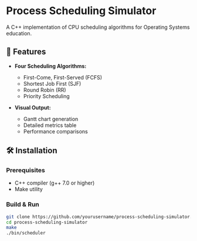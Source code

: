 # Process Scheduling Simulator

A C++ implementation of CPU scheduling algorithms for Operating Systems education.

## 🎯 Features

- **Four Scheduling Algorithms:**
  - First-Come, First-Served (FCFS)
  - Shortest Job First (SJF)
  - Round Robin (RR)
  - Priority Scheduling

- **Visual Output:**
  - Gantt chart generation
  - Detailed metrics table
  - Performance comparisons

## 🛠️ Installation

### Prerequisites
- C++ compiler (g++ 7.0 or higher)
- Make utility

### Build & Run
```bash
git clone https://github.com/yourusername/process-scheduling-simulator.git
cd process-scheduling-simulator
make
./bin/scheduler


